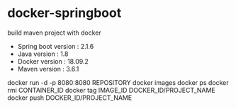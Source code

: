 # docker-springboot
build maven project with docker

+ Spring boot version : 2.1.6
+ Java version : 1.8
+ Docker version : 18.09.2
+ Maven version : 3.6.1

<docker command>
docker run -d -p 8080:8080 REPOSITORY
docker images
docker ps
docker rmi CONTAINER_ID
docker tag IMAGE_ID DOCKER_ID/PROJECT_NAME
docker push DOCKER_ID/PROJECT_NAME
